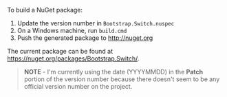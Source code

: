 To build a NuGet package:

1. Update the version number in `Bootstrap.Switch.nuspec` 
2. On a Windows machine, run `build.cmd`
3. Push the generated package to http://nuget.org

The current package can be found at https://nuget.org/packages/Bootstrap.Switch/.

> **NOTE** - I'm currently using the date (YYYYMMDD) in the **Patch** portion of the version number because there doesn't seem to be any official version number on the project.